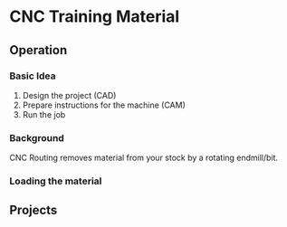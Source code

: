 # CNC Training Material

## Operation
### Basic Idea
1. Design the project (CAD)
2. Prepare instructions for the machine (CAM)
3. Run the job 

### Background

CNC Routing removes material from your stock by a rotating endmill/bit. 

### Loading the material

## Projects

